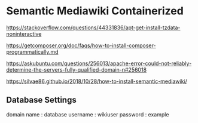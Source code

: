 # Semantic Mediawiki Containerized

<https://stackoverflow.com/questions/44331836/apt-get-install-tzdata-noninteractive>

<https://getcomposer.org/doc/faqs/how-to-install-composer-programmatically.md>

<https://askubuntu.com/questions/256013/apache-error-could-not-reliably-determine-the-servers-fully-qualified-domain-n#256018>

<https://silvae86.github.io/2018/10/28/how-to-install-semantic-mediawiki/>

## Database Settings

domain name : database
username    : wikiuser
password    : example
